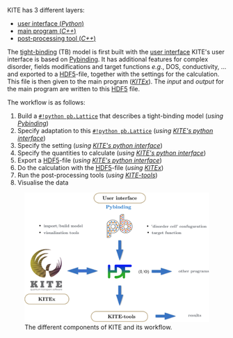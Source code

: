 KITE has 3 different layers:

* [user interface (*Python*)][kitepython]
* [main program (*C++*)][kitex]
* [post-processing tool (*C++*)][kitetools]
 
The [tight-binding][tightbinding] (TB) model is first built with the [user interface][kitepython]
KITE's user interface is based on [Pybinding].
It has additional features for complex disorder, fields modifications
and target functions *e.g*., DOS, conductivity, ...
and exported to a [HDF5]-file, together with the settings for the calculation.
This file is then given to the main program (*[KITEx][kitex]*).
The *input* and *output* for the main program are written to this [HDF5] file.

The workflow is as follows:

1. Build a [`#!python pb.Lattice`][lattice] that describes a tight-binding model (*using [Pybinding]*)
2. Specify adaptation to this [`#!python pb.Lattice`][lattice] (*using [KITE's python interface][kitepython]*)
3. Specify the setting (*using [KITE's python interface][kitepython]*)
4. Specify the quantities to calculate (*using [KITE's python interface][kitepython]*)
5. Export a [HDF5]-file (*using [KITE's python interface][kitepython]*)
6. Do the calculation with the [HDF5]-file (*using [KITEx][kitex]*)
7. Run the post-processing tools (*using [KITE-tools][kitetools]*)
8. Visualise the data

<div>
  <figure>
    <img src="../../assets/images/getting_started/schematic_kite.png" width="600px" />
    <figcaption>The different components of KITE and its workflow.</figcaption>
  </figure>
</div>

[HDF5]: https://www.hdfgroup.org
[Pybinding]: https://docs.pybinding.site/en/stable
[lattice]: https://docs.pybinding.site/en/stable/_api/pybinding.Lattice.html

[tightbinding]: ../background/tight_binding.md

[kitepython]: ../api/kite.md
[kitex]: ../api/kitex.md
[kitetools]: ../api/kite-tools.md
